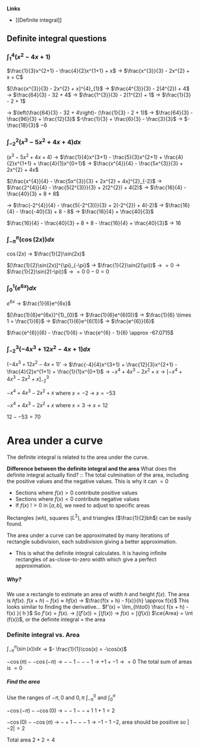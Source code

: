 **Links**
- [[Definite integral]] 


## Definite integral questions
### $\int_{1}^{4}(x^{2} - 4x + 1)$
$\frac{1}{3}x^{2+1} - \frac{4}{2}x^{1+1} + x$
-> $\frac{x^{3}}{3} - 2x^{2} + x + C$

$[\frac{x^{3}}{3} - 2x^{2} + x]^{4}_{1}$
-> $\frac{4^{3}}{3} - 2(4^{2}) + 4$
	-> $\frac{64}{3} - 32 + 4$
-> $\frac{1^{3}}{3} - 2(1^{2}) + 1$
	-> $\frac{1}{3} - 2 + 1$

-> $\left(\frac{64}{3} - 32 + 4\right)- (\frac{1}{3} - 2 + 1)$
-> $\frac{64}{3} - \frac{96}{3} + \frac{12}{3}$ $-\frac{1}{3} + \frac{6}{3} - \frac{3}{3}$
-> $- \frac{18}{3}$
$-6$


### $\int_{-2}^{2}(x^{3} - 5x^{2} + 4x + 4)dx$
$(x^{3} - 5x^{2} + 4x + 4)$
-> $\frac{1}{4}x^{3+1} - \frac{5}{3}x^{2+1} + \frac{4}{2}x^{1+1} + \frac{4}{1}x^{0+1}$
-> $\frac{x^{4}}{4} - \frac{5x^{3}}{3} + 2x^{2} + 4x$

$[\frac{x^{4}}{4} - \frac{5x^{3}}{3} + 2x^{2} + 4x]^{2}_{-2}$
-> $\frac{2^{4}}{4} - \frac{5(2^{3)}}{3} + 2(2^{2}) + 4(2)$
	-> $\frac{16}{4} - \frac{40}{3} + 8 + 8$

-> $\frac{-2^{4}}{4} - \frac{5(-2^{3})}{3} + 2(-2^{2}) + 4(-2)$
	-> $\frac{16}{4} - \frac{-40}{3} + 8 - 8$
	-> $\frac{16}{4} + \frac{40}{3}$

$\frac{16}{4} - \frac{40}{3} + 8 + 8 - \frac{16}{4} + \frac{40}{3}$
-> $16$



### $\int_{-\pi}^{\pi} (\cos(2x))dx$
$\cos(2x)$
-> $\frac{1}{2}\sin(2x)$

$[\frac{1}{2}\sin(2x)]^{\pi}_{-\pi}$
-> $\frac{1}{2}\sin(2(\pi))$
	-> $= 0$
-> $\frac{1}{2}\sin(2(-\pi))$
	-> $= 0$
$0 - 0 = 0$


### $\int_{0}^{1}(e^{6x})dx$
$e^{6x}$
-> $\frac{1}{6}e^{6x}$

$[\frac{1}{6}e^{6x}]^{1}_{0}$
-> $\frac{1}{6}e^{6(0)}$
	-> $\frac{1}{6} \times 1 = \frac{1}{6}$
-> $\frac{1}{6}e^{6(1)}$
	-> $\frac{e^{6}}{6}$

$\frac{e^{6}}{6} - \frac{1}{6} = \frac{e^{6} - 1}{6} \approx -67.0715$


### $\int^{3}_{-2} (-4x^{3} + 12x^{2} - 4x + 1)dx$
$(-4x^{3} + 12x^{2} - 4x + 1)'$
-> $\frac{-4}{4}x^{3+1} + \frac{12}{3}x^{2+1} - \frac{4}{2}x^{1+1} + \frac{1}{1}x^{0+1}$
-> $-x^{4} + 4x^{3} - 2x^{2} + x$
-> $[-x^{4} + 4x^{3} - 2x^{2} + x]^{3}_{-2}$

$-x^{4} + 4x^{3} - 2x^{2} + x$ where $x=-2$
-> $x = -53$

$-x^{4} + 4x^{3} - 2x^{2} + x$ where $x=3$
-> $x = 12$

$12 - -53 = 70$






# Area under a curve
The definite integral is related to the area under the curve. 

**Difference between the definite integral and the area**
	What does the definite integral actually find? :: The total culmination of the area, including the positive values and the negative values. This is why it can $=0$


- Sections where $f(x) > 0$ contribute positive values
- Sections where $f(x) < 0$ contribute negative values
- If $f(x)$ $!>0$ in $[a, b]$, we need to adjust to specific areas

Rectangles ($wh$), squares ($L^{2}$), and triangles ($\frac{1}{2}bh$) can be easily found.

The area under a curve can be approximated by many iterations of rectangle subdivision, each subdivision giving a better approximation.
- This is what the definite integral calculates. It is having infinite rectangles of as-close-to-zero width which give a perfect approximation.

##### Why?
We use a rectangle to estimate an area of width $h$ and height $f(x)$. The area is $hf(x)$.
$f(x + h) - f(x) \approx hf(x)$
-> $\frac{f(x + h) - f(x)}{h} \approx f(x)$
This looks similar to finding the derivative...
$f'(x) = \lim_{h\to0} \frac{ f(x + h) - f(x) }{ h  }$
So $f'(x) = f(x)$.
-> $\int(f'(x)) = \int (f(x))$
-> $f(x) = \int(f(x))$
$\ce{Area} = \int (f(x))$, or the definite integral = the area


### Definite integral vs. Area
$\int_{-\pi}^{\pi} (\sin(x))dx$
-> $- \frac{1}{1}\cos(x) = -\cos(x)$

$-\cos(\pi) - -\cos(-\pi)$
-> $- -1 - - -1$
-> $+1 + -1$
-> $= 0$
The total sum of areas is $=0$

##### Find the area
Use the ranges of $-\pi, 0$ and $0, \pi$
$\int_{-\pi}^{0}$ and $\int_{0}^{\pi}$

$-\cos(-\pi) - -\cos(0)$
-> $- - 1 - - +1$
$1 + 1 = 2$

$-\cos(0) - -\cos(\pi)$
-> $- +1 - - - 1$
-> $-1 - 1$
$-2$, area should be positive so $|-2| = 2$

Total area $2 + 2 = 4$


